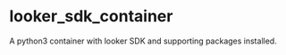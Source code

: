 looker_sdk_container
====================


A python3 container with looker SDK and supporting packages installed.
